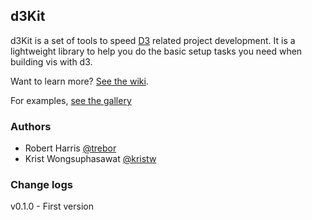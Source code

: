 ## d3Kit

d3Kit is a set of tools to speed [D3](https://github.com/mbostock/d3) related project development. 
It is a lightweight library to help you do the basic setup tasks you need when building vis with d3.

Want to learn more? [See the wiki](https://github.com/twitter/d3kit/wiki).

For examples, [see the gallery](https://github.com/twitter/d3kit/wiki/Gallery)

### Authors

* Robert Harris [@trebor](https://twitter.com/trebor)
* Krist Wongsuphasawat [@kristw](https://twitter.com/kristw)

### Change logs
v0.1.0 - First version
